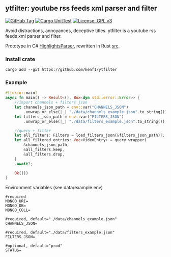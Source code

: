 ## ytfilter: youtube rss feeds xml parser and filter

[![GitHub Tag](https://img.shields.io/github/v/tag/kenf1/ytfilter)](https://github.com/kenf1/ytfilter/tags) [![Cargo UnitTest](https://github.com/kenf1/ytfilter/actions/workflows/rust-tests.yml/badge.svg)](https://github.com/kenf1/ytfilter/actions/workflows/rust-tests.yml) [![License: GPL v3](https://img.shields.io/badge/License-GPLv3-blue.svg)](https://www.gnu.org/licenses/gpl-3.0)

Avoid distractions, annoyances, deceptive titles. ytfilter is a youtube rss feeds xml parser and filter.

Prototype in C# [HighlightsParser](https://github.com/kenf1/ytfilter/tree/main/HighlightsParser), rewritten in Rust [src](https://github.com/kenf1/ytfilter/tree/main/src).

### Install crate

```shell
cargo add --git https://github.com/kenf1/ytfilter
```

### Example

```rust
#[tokio::main]
async fn main() -> Result<(), Box<dyn std::error::Error>> {
    //import channels + filters json
    let channels_json_path = env::var("CHANNELS_JSON")
        .unwrap_or_else(|_| "./data/channels_example.json".to_string());
    let filters_json_path = env::var("FILTERS_JSON")
        .unwrap_or_else(|_| "./data/filters_example.json".to_string());

    //query + filter
    let all_filters: Filters = load_filters_json(&filters_json_path)?;
    let all_filtered_entries: Vec<VideoEntry> = query_wrapper(
        &channels_json_path,
        &all_filters.keep,
        &all_filters.drop,
    )
    .await?;

    Ok(())
}
```

Environment variables (see data/example.env)

```shell
#required
MONGO_URI=
MONGO_DB=
MONGO_COLL=

#required, default="./data/channels_example.json"
CHANNELS_JSON=

#required, default="./data/filters_example.json"
FILTERS_JSON=

#optional, default="prod"
STATUS=
```
